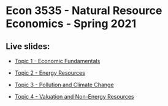 # Econ 3535 - Natural Resource Economics - Spring 2021

## Live slides:

- [Topic 1 - Economic Fundamentals](https://kylebutts.com/ECON3535_S2021/Slides/Topic_1.html)

- [Topic 2 - Energy Resources](https://kylebutts.com/ECON3535_S2021/Slides/Topic_2.html)

- [Topic 3 - Pollution and Climate Change](https://kylebutts.com/ECON3535_S2021/Slides/Topic_3.html)

- [Topic 4 - Valuation and Non-Energy Resources](https://kylebutts.com/ECON3535_S2021/Slides/Topic_4.html)


